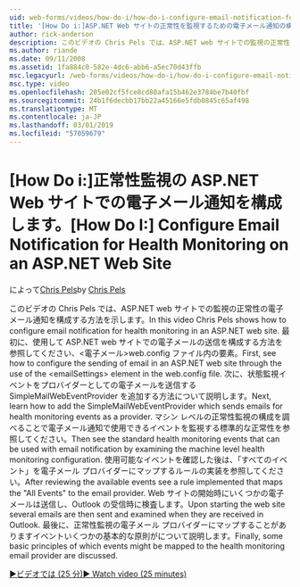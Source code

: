 ```yaml
---
uid: web-forms/videos/how-do-i/how-do-i-configure-email-notification-for-health-monitoring-on-an-aspnet-web-site
title: '[How Do i:]ASP.NET Web サイトの正常性を監視するための電子メール通知の構成 |Microsoft Docs'
author: rick-anderson
description: このビデオの Chris Pels では、ASP.NET web サイトでの監視の正常性の電子メール通知を構成する方法を示します。 最初に、電子メールの送信を構成する方法を参照してください.
ms.author: riande
ms.date: 09/11/2008
ms.assetid: 1fa884c0-582e-4dc6-abb6-a5ec70d43ffb
msc.legacyurl: /web-forms/videos/how-do-i/how-do-i-configure-email-notification-for-health-monitoring-on-an-aspnet-web-site
msc.type: video
ms.openlocfilehash: 205e02cf5fce8cd80afa15b462e3784be7b40fbf
ms.sourcegitcommit: 24b1f6decbb17bb22a45166e5fdb0845c65af498
ms.translationtype: MT
ms.contentlocale: ja-JP
ms.lasthandoff: 03/01/2019
ms.locfileid: "57059679"
---
```

<a name="how-do-i-configure-email-notification-for-health-monitoring-on-an-aspnet-web-site"></a><span data-ttu-id="ea256-104">[How Do i:]正常性監視の ASP.NET Web サイトでの電子メール通知を構成します。</span><span class="sxs-lookup"><span data-stu-id="ea256-104">[How Do I:] Configure Email Notification for Health Monitoring on an ASP.NET Web Site</span></span>
====================
<span data-ttu-id="ea256-105">によって[Chris Pels](https://twitter.com/chrispels)</span><span class="sxs-lookup"><span data-stu-id="ea256-105">by [Chris Pels](https://twitter.com/chrispels)</span></span>

<span data-ttu-id="ea256-106">このビデオの Chris Pels では、ASP.NET web サイトでの監視の正常性の電子メール通知を構成する方法を示します。</span><span class="sxs-lookup"><span data-stu-id="ea256-106">In this video Chris Pels shows how to configure email notification for health monitoring in an ASP.NET web site.</span></span> <span data-ttu-id="ea256-107">最初に、使用して ASP.NET web サイトでの電子メールの送信を構成する方法を参照してください、&lt;電子メール&gt;web.config ファイル内の要素。</span><span class="sxs-lookup"><span data-stu-id="ea256-107">First, see how to configure the sending of email in an ASP.NET web site through the use of the &lt;emailSettings&gt; element in the web.config file.</span></span> <span data-ttu-id="ea256-108">次に、状態監視イベントをプロバイダーとしての電子メールを送信する SimpleMailWebEventProvider を追加する方法について説明します。</span><span class="sxs-lookup"><span data-stu-id="ea256-108">Next, learn how to add the SimpleMailWebEventProvider which sends emails for health monitoring events as a provider.</span></span> <span data-ttu-id="ea256-109">マシン レベルの正常性監視の構成を調べることで電子メール通知で使用できるイベントを監視する標準的な正常性を参照してください。</span><span class="sxs-lookup"><span data-stu-id="ea256-109">Then see the standard health monitoring events that can be used with email notification by examining the machine level health monitoring configuration.</span></span> <span data-ttu-id="ea256-110">使用可能なイベントを確認した後は、「すべてのイベント」を電子メール プロバイダーにマップするルールの実装を参照してください。</span><span class="sxs-lookup"><span data-stu-id="ea256-110">After reviewing the available events see a rule implemented that maps the "All Events" to the email provider.</span></span> <span data-ttu-id="ea256-111">Web サイトの開始時にいくつかの電子メールは送信し、Outlook の受信時に検査します。</span><span class="sxs-lookup"><span data-stu-id="ea256-111">Upon starting the web site several emails are then sent and examined when they are received in Outlook.</span></span> <span data-ttu-id="ea256-112">最後に、正常性監視の電子メール プロバイダーにマップすることがありますイベントいくつかの基本的な原則がについて説明します。</span><span class="sxs-lookup"><span data-stu-id="ea256-112">Finally, some basic principles of which events might be mapped to the health monitoring email provider are discussed.</span></span>

[<span data-ttu-id="ea256-113">&#9654;ビデオでは (25 分)</span><span class="sxs-lookup"><span data-stu-id="ea256-113">&#9654; Watch video (25 minutes)</span></span>](https://channel9.msdn.com/Blogs/ASP-NET-Site-Videos/how-do-i-configure-email-notification-for-health-monitoring-on-an-aspnet-web-site)
